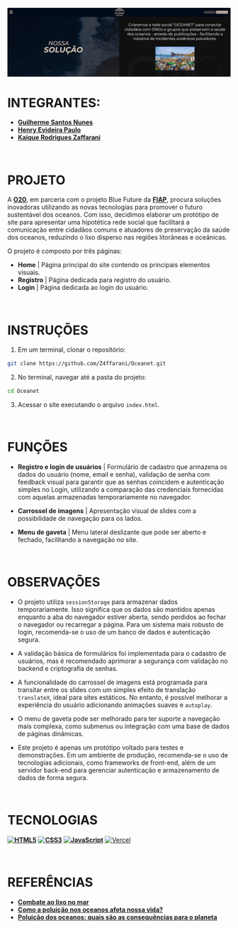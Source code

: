 ![banner](./assets/Banner.png)

# INTEGRANTES:
- **[Guilherme Santos Nunes](https://github.com/sannunez)**
- **[Henry Evideira Paulo](https://github.com/Hep4xl0)**
- **[Kaique Rodrigues Zaffarani](https://github.com/Z4ffarani)**

<br>

# PROJETO
A **[O20](https://www.g20.org/pt-br/g20-social/grupos-de-engajamento/oceans-20#:~:text=Sobre%20o%20O20&text=A%20criação%20do%20Oceans20%20pela,é%20plural%20em%20suas%20características.)**, em parceria com o projeto Blue Future da **[FIAP](https://www.fiap.com.br)**, procura soluções inovadoras utilizando as novas tecnologias para promover o futuro sustentável dos oceanos. Com isso, decidimos elaborar um protótipo de site para apresentar uma hipotética rede social que facilitará a comunicação entre cidadãos comuns e atuadores de preservação da saúde dos oceanos, reduzindo o lixo disperso nas regiões litorâneas e oceânicas.

O projeto é composto por três páginas:

- **Home** | Página principal do site contendo os principais elementos visuais.
- **Registro** | Página dedicada para registro do usuário.
- **Login** | Página dedicada ao login do usuário.

<br>

# INSTRUÇÕES
1. Em um terminal, clonar o repositório:
```bash
git clone https://github.com/Z4ffarani/Oceanet.git
```

2. No terminal, navegar até a pasta do projeto:
```bash
cd Oceanet
```

3. Acessar o site executando o arquivo `index.html`.   

<br>

# FUNÇÕES

- **Registro e login de usuários** | Formulário de cadastro que armazena os dados do usuário (nome, email e senha), validação de senha com feedback visual para garantir que as senhas coincidem e autenticação simples no Login, utilizando a comparação das credenciais fornecidas com aquelas armazenadas temporariamente no navegador.
  
- **Carrossel de imagens** | Apresentação visual de slides com a possibilidade de navegação para os lados.

- **Menu de gaveta** | Menu lateral deslizante que pode ser aberto e fechado, facilitando a navegação no site.

<br>

# OBSERVAÇÕES
- O projeto utiliza `sessionStorage` para armazenar dados temporariamente. Isso significa que os dados são mantidos apenas enquanto a aba do navegador estiver aberta, sendo perdidos ao fechar o navegador ou recarregar a página. Para um sistema mais robusto de login, recomenda-se o uso de um banco de dados e autenticação segura.

- A validação básica de formulários foi implementada para o cadastro de usuários, mas é recomendado aprimorar a segurança com validação no backend e criptografia de senhas.

- A funcionalidade do carrossel de imagens está programada para transitar entre os slides com um simples efeito de translação `translateX`, ideal para sites estáticos. No entanto, é possível melhorar a experiência do usuário adicionando animações suaves e `autoplay`.

- O menu de gaveta pode ser melhorado para ter suporte a navegação mais complexa, como submenus ou integração com uma base de dados de páginas dinâmicas.

- Este projeto é apenas um protótipo voltado para testes e demonstrações. Em um ambiente de produção, recomenda-se o uso de tecnologias adicionais, como frameworks de front-end, além de um servidor back-end para gerenciar autenticação e armazenamento de dados de forma segura.

<br>

# TECNOLOGIAS
**[![HTML5](https://img.shields.io/badge/html5-%23E34F26.svg?style=for-the-badge&logo=html5&logoColor=white)](https://developer.mozilla.org/pt-BR/docs/Web/HTML)**
**[![CSS3](https://img.shields.io/badge/css3-%231572B6.svg?style=for-the-badge&logo=css3&logoColor=white)](https://developer.mozilla.org/pt-BR/docs/Web/CSS)**
**[![JavaScript](https://img.shields.io/badge/javascript-%23323330.svg?style=for-the-badge&logo=javascript&logoColor=%23F7DF1E)](https://developer.mozilla.org/pt-BR/docs/Web/JavaScript)**
[![Vercel](https://img.shields.io/badge/vercel-%23000000.svg?style=for-the-badge&logo=vercel&logoColor=white)](https://vercel.com/)

<br>

# REFERÊNCIAS
- **[Combate ao lixo no mar](https://www.marinha.mil.br/combate-ao-lixo-no-mar)**
- **[Como a poluição nos oceanos afeta nossa vida?](https://cestosdelixoelixeiras.com.br/blog-lixeiras/como-a-poluicao-nos-oceanos-afeta-nossa-vida)**
- **[Poluição dos oceanos: quais são as consequências para o planeta](https://umsoplaneta.globo.com/biodiversidade/noticia/2021/06/19/poluicao-dos-oceanos-quais-sao-as-consequencias-para-o-planeta.ghtml)**
